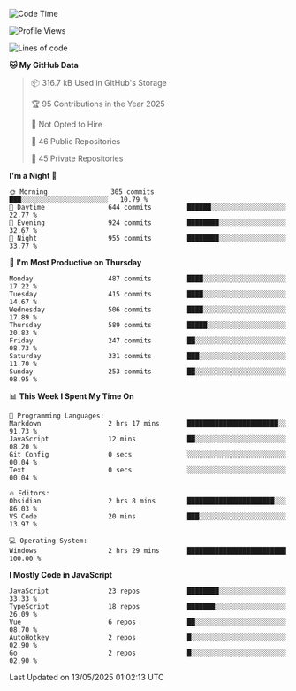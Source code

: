 <!--START_SECTION:waka-->
![Code Time](http://img.shields.io/badge/Code%20Time-945%20hrs%2017%20mins-blue)

![Profile Views](http://img.shields.io/badge/Profile%20Views-0-blue)

![Lines of code](https://img.shields.io/badge/From%20Hello%20World%20I%27ve%20Written-1.1%20million%20lines%20of%20code-blue)

**🐱 My GitHub Data** 

> 📦 316.7 kB Used in GitHub's Storage 
 > 
> 🏆 95 Contributions in the Year 2025
 > 
> 🚫 Not Opted to Hire
 > 
> 📜 46 Public Repositories 
 > 
> 🔑 45 Private Repositories 
 > 
**I'm a Night 🦉** 

```text
🌞 Morning                305 commits         ███░░░░░░░░░░░░░░░░░░░░░░   10.79 % 
🌆 Daytime                644 commits         ██████░░░░░░░░░░░░░░░░░░░   22.77 % 
🌃 Evening                924 commits         ████████░░░░░░░░░░░░░░░░░   32.67 % 
🌙 Night                  955 commits         ████████░░░░░░░░░░░░░░░░░   33.77 % 
```
📅 **I'm Most Productive on Thursday** 

```text
Monday                   487 commits         ████░░░░░░░░░░░░░░░░░░░░░   17.22 % 
Tuesday                  415 commits         ████░░░░░░░░░░░░░░░░░░░░░   14.67 % 
Wednesday                506 commits         ████░░░░░░░░░░░░░░░░░░░░░   17.89 % 
Thursday                 589 commits         █████░░░░░░░░░░░░░░░░░░░░   20.83 % 
Friday                   247 commits         ██░░░░░░░░░░░░░░░░░░░░░░░   08.73 % 
Saturday                 331 commits         ███░░░░░░░░░░░░░░░░░░░░░░   11.70 % 
Sunday                   253 commits         ██░░░░░░░░░░░░░░░░░░░░░░░   08.95 % 
```


📊 **This Week I Spent My Time On** 

```text
💬 Programming Languages: 
Markdown                 2 hrs 17 mins       ███████████████████████░░   91.73 % 
JavaScript               12 mins             ██░░░░░░░░░░░░░░░░░░░░░░░   08.20 % 
Git Config               0 secs              ░░░░░░░░░░░░░░░░░░░░░░░░░   00.04 % 
Text                     0 secs              ░░░░░░░░░░░░░░░░░░░░░░░░░   00.04 % 

🔥 Editors: 
Obsidian                 2 hrs 8 mins        ██████████████████████░░░   86.03 % 
VS Code                  20 mins             ███░░░░░░░░░░░░░░░░░░░░░░   13.97 % 

💻 Operating System: 
Windows                  2 hrs 29 mins       █████████████████████████   100.00 % 
```

**I Mostly Code in JavaScript** 

```text
JavaScript               23 repos            ████████░░░░░░░░░░░░░░░░░   33.33 % 
TypeScript               18 repos            ███████░░░░░░░░░░░░░░░░░░   26.09 % 
Vue                      6 repos             ██░░░░░░░░░░░░░░░░░░░░░░░   08.70 % 
AutoHotkey               2 repos             █░░░░░░░░░░░░░░░░░░░░░░░░   02.90 % 
Go                       2 repos             █░░░░░░░░░░░░░░░░░░░░░░░░   02.90 % 
```




 Last Updated on 13/05/2025 01:02:13 UTC
<!--END_SECTION:waka-->
